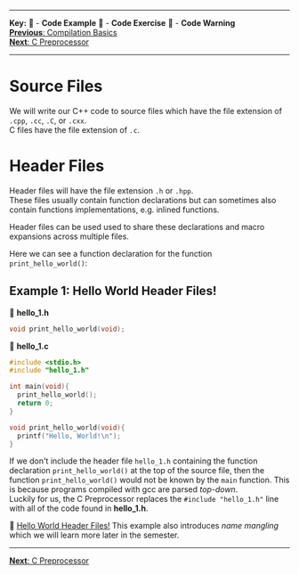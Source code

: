 
---
**Key:** 
:large_orange_diamond: - **Code Example** 
:large_blue_diamond: - **Code Exercise** 
:red_circle: - **Code Warning**  
[**Previous**: Compilation Basics](https://github.com/ackirby88/CS107/blob/master/C-Basics/C-0-CompilationBasics.md)  
[**Next**: C Preprocessor](https://github.com/ackirby88/CS107/blob/master/C-Basics/C-2-Prepocessor.md)

---
# Source Files
We will write our C++ code to source files which have the file extension of `.cpp`, `.cc`, `.C`, or `.cxx`.  
C files have the file extension of `.c`.

# Header Files
Header files will have the file extension `.h` or `.hpp`.  
These files usually contain function declarations but can sometimes also contain functions implementations, e.g. inlined functions.  

Header files can be used used to share these declarations and macro expansions across multiple files.  

Here we can see a function declaration for the function `print_hello_world()`:
## Example 1: Hello World Header Files!
:large_blue_diamond: **hello_1.h**
```C
void print_hello_world(void);
```

:large_blue_diamond: **hello_1.c**
```C
#include <stdio.h>
#include "hello_1.h"

int main(void){
  print_hello_world();
  return 0;
}

void print_hello_world(void){
  printf("Hello, World!\n");
}
```  
If we don't include the header file `hello_1.h` containing the function declaration `print_hello_world()` at the top of the source file, then the function `print_hello_world()` would not be known by the `main` function. This is because programs compiled with gcc are parsed *top-down*.  
Luckily for us, the C Preprocessor replaces the `#include "hello_1.h"` line with all of the code found in **hello_1.h**.  

:large_orange_diamond: [Hello World Header Files!](https://bit.ly/2WPu1XD) This example also introduces *name mangling* which we will learn more later in the semester.

---
[**Next**: C Preprocessor](https://github.com/ackirby88/CS107/blob/master/C-Basics/C-2-Prepocessor.md)
